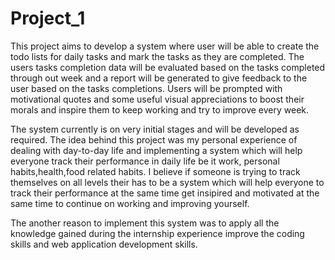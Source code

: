# Project_1


This project aims to develop a system where user will be able to create the todo lists for daily tasks and mark the tasks as they are completed. 
The users tasks completion data will be evaluated based on the tasks completed through out week and a report will be generated to give feedback to the user based
on the tasks completions.
Users will be prompted with motivational quotes and some useful visual appreciations to boost their morals and inspire them to keep working and try to improve every week.

The system currently is on very initial stages and will be developed as required. The idea behind this project was my personal experience of dealing with day-to-day life and 
implementing a system which will help everyone track their performance in daily life be it work, personal habits,health,food related habits. I believe if someone is trying
to track themselves on all levels their has to be a system which will help everyone to track their performance at the same time get insipired and motivated at the same time
to continue on working and improving yourself.

The another reason to implement this system was to apply all the knowledge gained during the internship experience improve the coding skills and web application development
skills.
